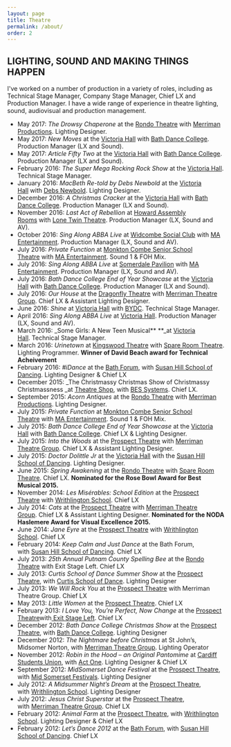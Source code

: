 ```yaml
---
layout: page
title: Theatre
permalink: /about/
order: 2
---
```

## LIGHTING, SOUND AND MAKING THINGS HAPPEN

I've worked on a number of production in a variety of roles, including as Technical Stage Manager, Company Stage Manager, Chief LX and Production Manager. I have a wide range of experience in theatre lighting, sound, audiovisual and production management. 

- May 2017: _The Drowsy Chaperone_ at the [Rondo Theatre](http://www.rondotheatre.co.uk/) with [Merriman Productions](http://www.merrimantheatre.com/). Lighting Designer.
- May 2017: _New Moves_ at the [Victoria Hall](http://victoriahallradstock.co.uk/) with [Bath Dance College](http://bathdancecollege.com/). Production Manager (LX and Sound).
- May 2017: _Article Fifty Two_ at the [Victoria Hall](http://victoriahallradstock.co.uk/) with [Bath Dance College](http://bathdancecollege.com/). Production Manager (LX and Sound).
- February 2016: _The Super Mega Rocking Rock Show_ at the [Victoria Hall](http://victoriahallradstock.co.uk/). Technical Stage Manager.
- January 2016: _MacBeth Re-told by Debs Newbold_ at the [Victoria Hall](http://victoriahallradstock.co.uk/) with [Debs Newbold](http://www.debsnewbold.com). Lighting Designer.
- December 2016: _A Christmas Cracker_ at the [Victoria Hall](http://victoriahallradstock.co.uk/) with [Bath Dance College](http://bathdancecollege.com/). Production Manager (LX and Sound).
- November 2016: _Last Act of Rebellion_ at [Howard Assembly Rooms](https://www.operanorth.co.uk/howard-assembly-room) with [Lone Twin Theatre](http://www.lonetwin.com/). Production Manager (LX, Sound and AV).
- October 2016: _Sing Along ABBA Live_ at [Widcombe Social Club](http://www.widcombesocialclub.co.uk/) with [MA Entertainment](http://www.maentertainment.co.uk/). Production Manager (LX, Sound and AV).
- July 2016: _Private Function_ at [Monkton Combe Senior School Theatre](http://www.monktoncombeschool.com/hospitality-leisure/hospitality/events.html) with [MA Entertainment](http://www.maentertainment.co.uk/). Sound 1 & FOH Mix.
- July 2016: _Sing Along ABBA Live_ at [Somerdale Pavilion](http://www.aquaterra.org/somerdale-pavilion/) with [MA Entertainment](http://www.maentertainment.co.uk/). Production Manager (LX, Sound and AV).
- July 2016: _Bath Dance College End of Year Showcase_ at the [Victoria Hall](http://victoriahallradstock.co.uk/) with [Bath Dance College](http://bathdancecollege.com/). Production Manager (LX and Sound).
- July 2016: _Our House_ at the [Dragonfly Theatre](http://www.writhlington.org.uk/extra-curricular/dragonfly-theatre/) with [Merriman Theatre Group](http://www.merrimantheatre.com/). Chief LX & Assistant Lighting Designer.
- June 2016: _Shine_ at [Victoria Hall](http://victoriahallradstock.co.uk/) with [BYDC](http://www.bydc.co.uk/). Technical Stage Manager.
- April 2016: _Sing Along ABBA Live_ at [Victoria Hall](http://victoriahallradstock.co.uk/). Production Manager (LX, Sound and AV).
- March 2016: _Some Girls: A New Teen Musical** **_at [Victoria Hall](http://victoriahallradstock.co.uk/). Technical Stage Manager.
- March 2016: _Urinetown_ at [Kingswood Theatre](http://kingswoodenterprises.co.uk/theatre-hire/) with [Spare Room Theatre](https://www.facebook.com/spareroomideas). Lighting Programmer. **Winner of David Beach award for Technical Acheivement**
- February 2016: _\#iDance_ at the [Bath Forum](http://www.theatreshop.org.uk/), with [Susan Hill School of Dancing](http://www.susanhillschoolofdancing.co.uk/). Lighting Designer & Chief LX
- December 2015: _The Christmassy Christmas Show of Christmassy Christmassness _at [Theatre Shop](http://www.theatreshop.org.uk/), with [BES Systems](http://www.bes-systems.co.uk/). Chief LX.
- September 2015: _Acorn Antiques_ at the [Rondo Theatre](http://www.rondotheatre.co.uk/) with [Merriman Productions](http://www.merrimantheatre.com/). Lighting Designer.
- July 2015: _Private Function_ at [Monkton Combe Senior School Theatre](http://www.monktoncombeschool.com/hospitality-leisure/hospitality/events.html) with [MA Entertainment](http://www.maentertainment.co.uk/). Sound 1 & FOH Mix.
- July 2015: _Bath Dance College End of Year Showcase_ at the [Victoria Hall](http://victoriahallradstock.co.uk/) with [Bath Dance College](http://bathdancecollege.com/). Chief LX & Lighting Designer.
- July 2015: _Into the Woods_ at the [Prospect Theatre](http://www.prospecttheatre.co.uk/) with [Merriman Theatre Group](http://www.merrimantheatre.com/). Chief LX & Assistant Lighting Designer.
- July 2015: _Doctor Dolittle Jr_ at the [Victoria Hall](http://victoriahallradstock.co.uk/) with the [Susan Hill School of Dancing](http://susanhillschoolofdancing.co.uk/). Lighting Designer.
- June 2015: _Spring Awakening_ at the [Rondo Theatre](http://www.rondotheatre.co.uk/) with [Spare Room Theatre](https://www.facebook.com/spareroomideas). Chief LX. **Nominated for the Rose Bowl Award for Best Musical 2015.**
- November 2014: _Les Misérables: School Edition_ at the [Prospect Theatre](http://www.prospecttheatre.co.uk/) with [Writhlington School](http://www.writhlington.org.uk/). Chief LX
- July 2014: _Cats_ at the [Prospect Theatre](http://www.prospecttheatre.co.uk/) with [Merriman Theatre Group](http://www.merrimantheatre.com/). Chief LX & Assistant Lighting Designer. **Nominated for the NODA Haslemere Award for Visual Excellence 2015.**
- June 2014: _Jane Eyre_ at the [Prospect Theatre](http://www.prospecttheatre.co.uk/) with [Writhlington School](http://www.writhlington.org.uk/). Chief LX
- February 2014: _Keep Calm and Just Dance_ at the Bath Forum, with [Susan Hill School of Dancing](http://www.susanhillschoolofdancing.co.uk/). Chief LX
- July 2013: _25th Annual Putnam County Spelling Bee_ at the [Rondo Theatre](http://www.rondotheatre.co.uk/) with Exit Stage Left. Chief LX
- July 2013: _Curtis School of Dance Summer Show_ at the [Prospect Theatre](http://www.prospecttheatre.co.uk/), with [Curtis School of Dance](http://www.curtisschoolofdance.co.uk/). Lighting Designer
- July 2013: _We Will Rock You_ at the [Prospect Theatre](http://www.prospecttheatre.co.uk/) with Merriman Theatre Group. Chief LX
- May 2013: _Little Women_ at the [Prospect Theatre](http://www.prospecttheatre.co.uk/). Chief LX
- February 2013: _I Love You, You’re Perfect, Now Change_ at the [Prospect Theatre](http://www.prospecttheatre.co.uk/)with[ Exit Stage Left](http://theatrebath.co.uk/exit-stage-left/). Chief LX
- December 2012: _Bath Dance College Christmas Show_ at the [Prospect Theatre](http://www.prospecttheatre.co.uk/), with [Bath Dance College](http://www.bathdancecollege.com/). Lighting Designer
- December 2012: _The Nightmare before Christmas_ at St John’s, Midsomer Norton, with [Merriman Theatre Group](http://www.merrimantheatre.com/). Lighting Operator
- November 2012: _Robin in the Hood – an Original Pantomime_ at [Cardiff Students Union](http://www.cardiffstudents.com/), with [Act One](http://www.cardiffstudents.com/activities/society/actone/). Lighting Designer & Chief LX
- September 2012: _MidSomerset Dance Festival_ at the [Prospect Theatre](http://www.prospecttheatre.co.uk/), with [Mid Somerset Festivals](http://midsomersetfestival.org.uk/dance). Lighting Designer
- July 2012: _A Midsummer Night’s Dream_ at the [Prospect Theatre](http://www.prospecttheatre.co.uk/), with [Writhlington School](http://www.writhlington.org.uk/). Lighting Designer
- July 2012: _Jesus Christ Superstar_ at the [Prospect Theatre](http://www.prospecttheatre.co.uk/), with [Merriman Theatre Group](http://www.merrimantheatre.com/). Chief LX
- February 2012: _Animal Farm_ at the [Prospect Theatre](http://www.prospecttheatre.co.uk/), with [Writhlington School](http://www.writhlington.org.uk/). Lighting Designer & Chief LX
- February 2012: _Let’s Dance 2012_ at the [Bath Forum](http://www.bathforum.co.uk/), with [Susan Hill School of Dancing](http://www.susanhillschoolofdancing.co.uk/). Chief LX